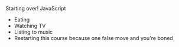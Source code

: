 Starting over!
JavaScript

* Eating
* Watching TV
* Listing to music
* Restarting this course because one false move and you're boned

